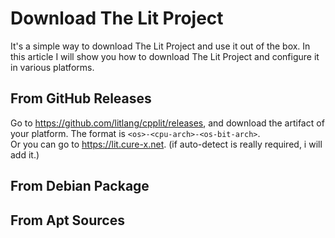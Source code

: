 # Download The Lit Project

It's a simple way to download The Lit Project and use it out of the box. In this article I will show you how to download The Lit Project and configure it in various platforms.

## From GitHub Releases

Go to <https://github.com/litlang/cpplit/releases>, and download the artifact of your platform. The format is `<os>-<cpu-arch>-<os-bit-arch>`.  
Or you can go to <https://lit.cure-x.net>. (if auto-detect is really required, i will add it.)

## From Debian Package

## From Apt Sources
